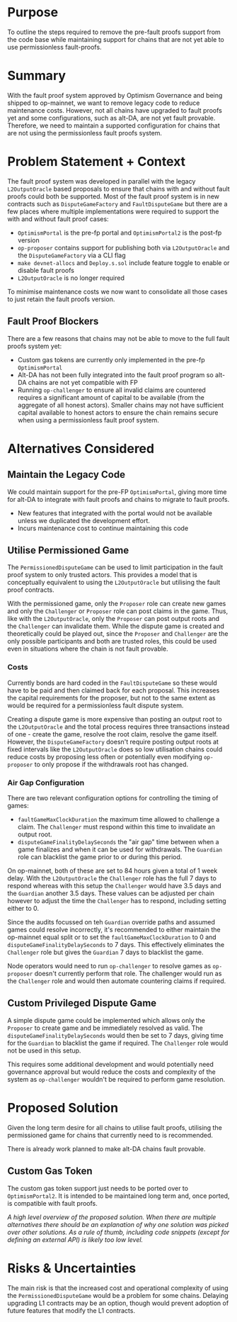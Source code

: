 # Purpose

To outline the steps required to remove the pre-fault proofs support from the code base while maintaining support
for chains that are not yet able to use permissionless fault-proofs.

# Summary

With the fault proof system approved by Optimism Governance and being shipped to op-mainnet, we want to remove legacy
code to reduce maintenance costs. However, not all chains have upgraded to fault proofs yet and some configurations,
such as alt-DA, are not yet fault provable. Therefore, we need to maintain a supported configuration for chains that
are not using the permissionless fault proofs system.

# Problem Statement + Context

The fault proof system was developed in parallel with the legacy `L2OutputOracle` based proposals to ensure that chains
with and without fault proofs could both be supported. Most of the fault proof system is in new contracts such as
`DisputeGameFactory` and `FaultDisputeGame` but there are a few places where multiple implementations were required to
support the with and without fault proof cases:

* `OptimismPortal` is the pre-fp portal and `OptimismPortal2` is the post-fp version
* `op-proposer` contains support for publishing both via `L2OutputOracle` and the `DisputeGameFactory` via a CLI flag
* `make devnet-allocs` and `Deploy.s.sol` include feature toggle to enable or disable fault proofs
* `L2OutputOracle` is no longer required

To minimise maintenance costs we now want to consolidate all those cases to just retain the fault proofs version.

## Fault Proof Blockers

There are a few reasons that chains may not be able to move to the full fault proofs system yet:

* Custom gas tokens are currently only implemented in the pre-fp `OptimismPortal`
* Alt-DA has not been fully integrated into the fault proof program so alt-DA chains are not yet compatible with FP
* Running `op-challenger` to ensure all invalid claims are countered requires a significant amount of capital to be
  available (from the aggregate of all honest actors). Smaller chains may not have sufficient capital available to
  honest actors to ensure the chain remains secure when using a permissionless fault proof system.

# Alternatives Considered

## Maintain the Legacy Code

We could maintain support for the pre-FP `OptimismPortal`, giving more time for alt-DA to integrate with fault proofs
and chains to migrate to fault proofs.

* New features that integrated with the portal would not be available unless we duplicated the development effort.
* Incurs maintenance cost to continue maintaining this code

## Utilise Permissioned Game

The `PermissionedDisputeGame` can be used to limit participation in the fault proof system to only trusted actors.
This provides a model that is conceptually equivalent to using the `L2OutputOracle` but utilising the fault proof
contracts.

With the permissioned game, only the `Proposer` role can create new games and only the `Challenger` or `Proposer` role
can post claims in the game. Thus, like with the `L2OutputOracle`, only the `Proposer` can post output roots and the
`Challenger` can invalidate them. While the dispute game is created and theoretically could be played out, since the
`Proposer` and `Challenger` are the only possible participants and both are trusted roles, this could be used even in
situations where the chain is not fault provable.

### Costs

Currently bonds are hard coded in the `FaultDisputeGame` so these would have to be paid and then claimed back for each
proposal. This increases the capital requirements for the proposer, but not to the same extent as would be required for
a permissionless fault dispute system.

Creating a dispute game is more expensive than posting an output root to the `L2OutputOracle` and the total process
requires three transactions instead of one - create the game, resolve the root claim, resolve the game itself. However,
the `DisputeGameFactory` doesn't require posting output roots at fixed intervals like the `L2OutputOracle` does so
low utilisation chains could reduce costs by proposing less often or potentially even modifying `op-proposer` to only
propose if the withdrawals root has changed.

### Air Gap Configuration

There are two relevant configuration options for controlling the timing of games:

* `faultGameMaxClockDuration` the maximum time allowed to challenge a claim. The `Challenger` must respond within this
  time to invalidate an output root.
* `disputeGameFinalityDelaySeconds` the "air gap" time between when a game finalizes and when it can be used for
  withdrawals. The `Guardian` role can blacklist the game prior to or during this period.

On op-mainnet, both of these are set to 84 hours given a total of 1 week delay. With the `L2OutputOracle`
the `Challenger` role has the full 7 days to respond whereas with this setup the `Challenger` would have 3.5 days and
the `Guardian` another 3.5 days. These values can be adjusted per chain however to adjust the time the `Challenger` has
to respond, including setting either to 0.

Since the audits focussed on teh `Guardian` override paths and assumed games could resolve incorrectly, it's recommended
to either maintain the op-mainnet equal split or to set the `faultGameMaxClockDuration` to 0
and `disputeGameFinalityDelaySeconds` to 7 days. This effectively eliminates the `Challenger` role but gives
the `Guardian` 7 days to blacklist the game.

Node operators would need to run `op-challenger` to resolve games as `op-proposer` doesn't currently perform that role.
The challenger would run as the `Challenger` role and would then automate countering claims if required.

## Custom Privileged Dispute Game

A simple dispute game could be implemented which allows only the `Proposer` to create game and be immediately resolved
as valid. The `disputeGameFinalityDelaySeconds` would then be set to 7 days, giving time for the `Guardian` to blacklist
the game if required. The `Challenger` role would not be used in this setup.

This requires some additional development and would potentially need governance approval but would reduce the costs and
complexity of the system as `op-challenger` wouldn't be required to perform game resolution.

# Proposed Solution

Given the long term desire for all chains to utilise fault proofs, utilising the permissioned game for chains that
currently need to is recommended.

There is already work planned to make alt-DA chains fault provable.

## Custom Gas Token

The custom gas token support just needs to be ported over to `OptimismPortal2`. It is intended to be maintained long
term and, once ported, is compatible with fault proofs.

*A high level overview of the proposed solution. When there are multiple alternatives there should be an explanation of
why one solution was picked over other solutions. As a rule of thumb, including code snippets (except for defining an
external API) is likely too low level.*

# Risks & Uncertainties

The main risk is that the increased cost and operational complexity of using the `PermissionedDisputeGame` would be a 
problem for some chains. Delaying upgrading L1 contracts may be an option, though would prevent adoption of future
features that modify the L1 contracts.
